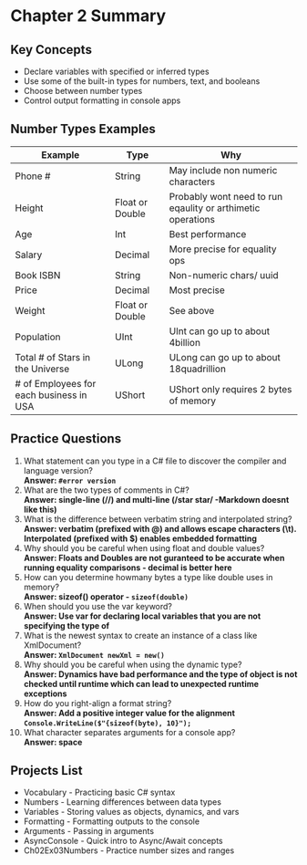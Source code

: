 # Chapter 2 Summary

## Key Concepts
* Declare variables with specified or inferred types
* Use some of the built-in types for numbers, text, and booleans
* Choose between number types
* Control output formatting in console apps

## Number Types Examples
| Example | Type | Why |
| ------- | ---- | ----|
| Phone # | String| May include non numeric characters |
| Height | Float or Double| Probably wont need to run eqaulity or arthimetic operations|
| Age | Int| Best performance|
| Salary | Decimal| More precise for equality ops|
| Book ISBN | String| Non-numeric chars/ uuid|
| Price | Decimal| Most precise|
|Weight | Float or Double| See above|
| Population| UInt| UInt can go up to about 4billion|
| Total # of Stars in the Universe | ULong| ULong can go up to about 18quadrillion
| # of Employees for each business in USA | UShort| UShort only requires 2 bytes of memory|

## Practice Questions
1. What statement can you type in a C# file to discover the compiler and language version?  
**Answer: ```#error version```**
2. What are the two types of comments in C#?  
**Answer: single-line (//) and multi-line (/star star/ -Markdown doesnt like this)**
3. What is the difference between verbatim string and interpolated string?  
**Answer: verbatim (prefixed with @) and allows escape characters (\t). Interpolated (prefixed with $) enables embedded formatting**
4. Why should you be careful when using float and double values?  
**Answer: Floats and Doubles are not guranteed to be accurate when running equality comparisons - decimal is better here**
5. How can you determine howmany bytes a type like double uses in memory?  
**Answer: sizeof() operator - ```sizeof(double)```**
6. When should you use the var keyword?  
**Answer: Use var for declaring local variables that you are not specifying the type of**
7. What is the newest syntax to create an instance of a class like XmlDocument?  
**Answer: ```XmlDocument newXml = new()```**
8. Why should you be careful when using the dynamic type?  
**Answer: Dynamics have bad performance and the type of object is not checked until runtime which can lead to unexpected runtime exceptions**
9. How do you right-align a format string?  
**Answer: Add a positive integer value for the alignment  
```Console.WriteLine($"{sizeof(byte), 10}");```**
10. What character separates arguments for a console app?  
**Answer: space**

## Projects List
* Vocabulary - Practicing basic C# syntax
* Numbers - Learning differences between data types
* Variables - Storing values as objects, dynamics, and vars
* Formatting - Formatting outputs to the console
* Arguments - Passing in arguments
* AsyncConsole - Quick intro to Async/Await concepts
* Ch02Ex03Numbers - Practice number sizes and ranges

